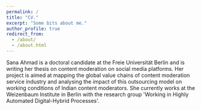 ```yaml
---
permalink: /
title: "CV."
excerpt: "Some bits about me."
author_profile: true
redirect_from: 
  - /about/
  - /about.html
---
```


Sana Ahmad is a doctoral candidate at the Freie Universität Berlin and is writing her thesis on content moderation on social media platforms. Her project is aimed at mapping the global value chains of content moderation service industry and analysing the impact of this outsourcing model on working conditions of Indian content moderators. She currently works at the Weizenbaum Institute in Berlin with the research group 'Working in Highly Automated Digital-Hybrid Processes'.
